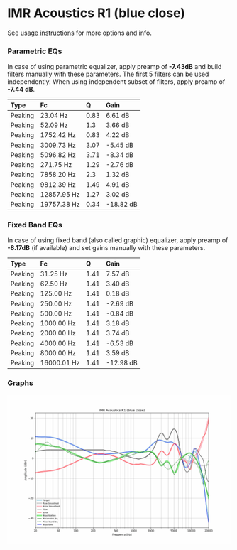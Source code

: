 # IMR Acoustics R1 (blue close)
See [usage instructions](https://github.com/jaakkopasanen/AutoEq#usage) for more options and info.

### Parametric EQs
In case of using parametric equalizer, apply preamp of **-7.43dB** and build filters manually
with these parameters. The first 5 filters can be used independently.
When using independent subset of filters, apply preamp of **-7.44 dB**.

| Type    | Fc          |    Q | Gain      |
|:--------|:------------|:-----|:----------|
| Peaking | 23.04 Hz    | 0.83 | 6.61 dB   |
| Peaking | 52.09 Hz    | 1.3  | 3.66 dB   |
| Peaking | 1752.42 Hz  | 0.83 | 4.22 dB   |
| Peaking | 3009.73 Hz  | 3.07 | -5.45 dB  |
| Peaking | 5096.82 Hz  | 3.71 | -8.34 dB  |
| Peaking | 271.75 Hz   | 1.29 | -2.76 dB  |
| Peaking | 7858.20 Hz  | 2.3  | 1.32 dB   |
| Peaking | 9812.39 Hz  | 1.49 | 4.91 dB   |
| Peaking | 12857.95 Hz | 1.27 | 3.02 dB   |
| Peaking | 19757.38 Hz | 0.34 | -18.82 dB |

### Fixed Band EQs
In case of using fixed band (also called graphic) equalizer, apply preamp of **-8.17dB**
(if available) and set gains manually with these parameters.

| Type    | Fc          |    Q | Gain      |
|:--------|:------------|:-----|:----------|
| Peaking | 31.25 Hz    | 1.41 | 7.57 dB   |
| Peaking | 62.50 Hz    | 1.41 | 3.40 dB   |
| Peaking | 125.00 Hz   | 1.41 | 0.18 dB   |
| Peaking | 250.00 Hz   | 1.41 | -2.69 dB  |
| Peaking | 500.00 Hz   | 1.41 | -0.84 dB  |
| Peaking | 1000.00 Hz  | 1.41 | 3.18 dB   |
| Peaking | 2000.00 Hz  | 1.41 | 3.74 dB   |
| Peaking | 4000.00 Hz  | 1.41 | -6.53 dB  |
| Peaking | 8000.00 Hz  | 1.41 | 3.59 dB   |
| Peaking | 16000.01 Hz | 1.41 | -12.98 dB |

### Graphs
![](./IMR%20Acoustics%20R1%20(blue%20close).png)